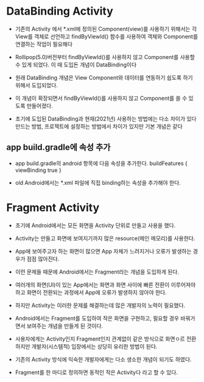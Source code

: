 # DataBinding Activity
* 기존의 Activity 에서 *.xml에 정의된 Component(view)를 사용하기 위해서는
각 View를 객체로 선언하고 findByViewId() 함수를 사용하여 객체와 Component를 연결하는 작업이 필요해다

* Rollipop(5.0)버전부터 findByViewId()를 사용하지 않고 Component를 사용할 수 있게 되었다.
이 때 도입돈 개념이 DataBinding이다

* 원래 DataBinding 개념은 View Component와 데이터를 연동하기 쉽도록 하기 위해서 도입되었다.
* 이 개념이 확장되면서 findByViewId()를 사용하지 않고 Component를 쓸 수 있도록 만들어졌다.
* 초기에 도입된 DataBinding과 현재(2021년) 사용하는 방법에는 다소 차이가 있다
만드는 방법, 프로젝트에 설정하는 방법에서 차이가 있지만 기본 개념은 같다

## app build.gradle에 속성 추가
* app build.gradle의 android 항목에 다음 속성을 추가한다.
    buildFeatures {
        viewBinding true
    }

* old Android에서는 *.xml 파일에 직접 binding하는 속성을 추가해야 한다.


# Fragment Activity
* 초기에 Android에서는 모든 화면을 Activity 단위로 만들고 사용을 했다.
* Activity는 만들고 화면에 보여지기까지 많은 resource(메인 메모리)를 사용한다.
* App에 보여주고자 하는 화면이 많으면 App 자체가 느려지거나 오류가 발생하는 경우가 점점 많아진다.
* 이런 문제들 때문에 Android에서는 Fragment라는 개념을 도입하게 된다.
* 여러개의 화면(UI)이 있는 App에서는 화면과 화면 사이에 빠른 전환이 이루어져야 하고
화면이 전환되는 과정에서 App에 오류가 발생하지 않아야 한다.
* 하지만 Activity는 이러한 문제를 해결하는데 많은 개발자의 노력이 필요했다.
* Android에서는 Fragment를 도입하여 작은 화면을 구현하고, 필요할 경우 바꿔가면서
보여주는 개념을 만들게 된 것이다.
* 사용자에게는 Activity인지 Fragment인지 관계없이 같은 방식으로 화면ㅇ르 전환 하지만
개발자(시스템적) 입장에서는 상당히 유리한 방법이 된다.
* 기존의 Activity 방식에 익숙한 개발자에게는 다소 생소한 개념이 되기도 하였다.

* Fragment를 한 마디로 정의하면 동적인 작은 Activity다 라고 할 수 있다.

